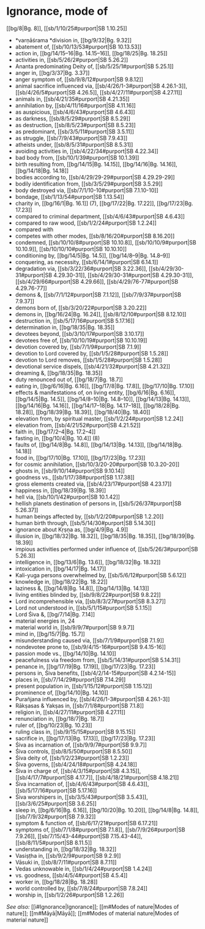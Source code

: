 # Ignorance, mode of

[[bg/8|Bg. 8]], [[sb/1/10/25#purport|SB 1.10.25]]

* *varṇāśrama *division in, [[bg/9/32|Bg. 9.32]]
* abatement of, [[sb/10/13/53#purport|SB 10.13.53]]
* action in, [[bg/14/15–16|Bg. 14.15–16]], [[bg/18/25|Bg. 18.25]]
* activities in, [[sb/5/26/2#purport|SB 5.26.2]]
* Ananta predominating Deity of, [[sb/5/25/1#purport|SB 5.25.1]]
* anger in, [[bg/3/37|Bg. 3.37]]
* anger symptom of, [[sb/9/8/12#purport|SB 9.8.12]]
* animal sacrifice influenced via, [[sb/4/26/1-3#purport|SB 4.26.1-3]], [[sb/4/26/5#purport|SB 4.26.5]], [[sb/4/27/11#purport|SB 4.27.11]]
* animals in, [[sb/4/21/35#purport|SB 4.21.35]]
* annihilation by, [[sb/4/11/16#purport|SB 4.11.16]]
* as auspicious, [[sb/4/6/43#purport|SB 4.6.43]]
* as darkness, [[sb/8/5/29#purport|SB 8.5.29]]
* as destruction, [[sb/8/5/23#purport|SB 8.5.23]]
* as predominant, [[sb/3/5/11#purport|SB 3.5.11]]
* as struggle, [[sb/7/9/43#purport|SB 7.9.43]]
* atheists under, [[sb/8/5/31#purport|SB 8.5.31]]
* avoiding activities in, [[sb/4/22/34#purport|SB 4.22.34]]
* bad body from, [[sb/10/1/39#purport|SB 10.1.39]]
* birth resulting from, [[bg/14/15|Bg. 14.15]], [[bg/14/16|Bg. 14.16]], [[bg/14/18|Bg. 14.18]]
* bodies according to, [[sb/4/29/29-29#purport|SB 4.29.29-29]]
* bodily identification from, [[sb/3/5/29#purport|SB 3.5.29]]
* body destroyed via, [[sb/7/1/10-10#purport|SB 7.1.10-10]]
* bondage, [[sb/1/13/54#purport|SB 1.13.54]]
* charity in, [[bg/16/1|Bg. 16.1]] (7), [[bg/17/22|Bg. 17.22]], [[bg/17/23|Bg. 17.23]]
* compared to criminal department, [[sb/4/6/43#purport|SB 4.6.43]]
* compared to raw wood, [[sb/1/2/24#purport|SB 1.2.24]]
* compared with 
* competes with other modes, [[sb/8/16/20#purport|SB 8.16.20]]
* condemned, [[sb/10/10/8#purport|SB 10.10.8]], [[sb/10/10/9#purport|SB 10.10.9]], [[sb/10/10/10#purport|SB 10.10.10]]
* conditioning by, [[bg/14/5|Bg. 14.5]], [[bg/14/8–9|Bg. 14.8–9]]
* conquering, as necessity, [[sb/6/14/1#purport|SB 6.14.1]]
* degradation via, [[sb/3/22/36#purport|SB 3.22.36]], [[sb/4/29/30-31#purport|SB 4.29.30-31]], [[sb/4/29/30-31#purport|SB 4.29.30-31]], [[sb/4/29/66#purport|SB 4.29.66]], [[sb/4/29/76-77#purport|SB 4.29.76-77]]
* demons &, [[sb/7/1/12#purport|SB 7.1.12]], [[sb/7/9/37#purport|SB 7.9.37]]
* demons born of, [[sb/3/20/22#purport|SB 3.20.22]]
* demons in, [[bg/16/24|Bg. 16.24]], [[sb/8/12/10#purport|SB 8.12.10]]
* destruction in, [[sb/5/17/16#purport|SB 5.17.16]]
* determination in, [[bg/18/35|Bg. 18.35]]
* devotees beyond, [[sb/3/10/17#purport|SB 3.10.17]]
* devotees free of, [[sb/10/10/19#purport|SB 10.10.19]]
* devotion covered by, [[sb/7/1/9#purport|SB 7.1.9]]
* devotion to Lord covered by, [[sb/1/5/28#purport|SB 1.5.28]]
* devotion to Lord removes, [[sb/1/5/28#purport|SB 1.5.28]]
* devotional service dispels, [[sb/4/21/32#purport|SB 4.21.32]]
* dreaming &, [[bg/18/35|Bg. 18.35]]
* duty renounced out of, [[bg/18/7|Bg. 18.7]]
* eating in, [[bg/6/16|Bg. 6.16]], [[bg/17/8|Bg. 17.8]], [[bg/17/10|Bg. 17.10]]
* effects & manifestations of, on living entity, [[bg/6/16|Bg. 6.16]], [[bg/14/5|Bg. 14.5]], [[bg/14/8–10|Bg. 14.8–10]], [[bg/14/13|Bg. 14.13]], [[bg/14/16|Bg. 14.16]], [[bg/14/17–18|Bg. 14.17–18]], [[bg/18/28|Bg. 18.28]], [[bg/18/39|Bg. 18.39]], [[bg/18/40|Bg. 18.40]]
* elevation from, by spiritual master, [[sb/1/2/24#purport|SB 1.2.24]]
* elevation from, [[sb/4/21/52#purport|SB 4.21.52]]
* faith in, [[bg/17/2–4|Bg. 17.2–4]]
* fasting in, [[bg/10/4|Bg. 10.4]] (8)
* faults of, [[bg/14/8|Bg. 14.8]], [[bg/14/13|Bg. 14.13]], [[bg/14/18|Bg. 14.18]]
* food in, [[bg/17/10|Bg. 17.10]], [[bg/17/23|Bg. 17.23]]
* for cosmic annihilation, [[sb/10/3/20-20#purport|SB 10.3.20-20]]
* ghosts in, [[sb/9/10/14#purport|SB 9.10.14]]
* goodness vs., [[sb/1/17/38#purport|SB 1.17.38]]
* gross elements created via, [[sb/4/23/17#purport|SB 4.23.17]]
* happiness in, [[bg/18/39|Bg. 18.39]]
* hell via, [[sb/10/1/42#purport|SB 10.1.42]]
* hellish planets destination of persons in, [[sb/5/26/37#purport|SB 5.26.37]]
* human beings affected by, [[sb/1/2/20#purport|SB 1.2.20]]
* human birth through, [[sb/5/14/30#purport|SB 5.14.30]]
* ignorance about Kṛṣṇa as, [[bg/4/9|Bg. 4.9]]
* illusion in, [[bg/18/32|Bg. 18.32]], [[bg/18/35|Bg. 18.35]], [[bg/18/39|Bg. 18.39]]
* impious activities performed under influence of, [[sb/5/26/3#purport|SB 5.26.3]]
* intelligence in, [[bg/13/6|Bg. 13.6]], [[bg/18/32|Bg. 18.32]]
* intoxication in, [[bg/14/17|Bg. 14.17]]
* Kali-yuga persons overwhelmed by, [[sb/5/6/12#purport|SB 5.6.12]]
* knowledge in, [[bg/18/22|Bg. 18.22]]
* laziness &, [[bg/14/8|Bg. 14.8]], [[bg/14/13|Bg. 14.13]]
* living entities blinded by, [[sb/9/8/22#purport|SB 9.8.22]]
* Lord incomprehensible via, [[sb/8/3/27#purport|SB 8.3.27]]
* Lord not understood in, [[sb/5/1/15#purport|SB 5.1.15]]
* Lord Śiva &, [[bg/7/14|Bg. 7.14]]
* material energies in, 24 
* material world in, [[sb/9/9/7#purport|SB 9.9.7]]
* mind in, [[bg/15/7|Bg. 15.7]]
* misunderstanding caused via, [[sb/7/1/9#purport|SB 7.1.9]]
* nondevotee prone to, [[sb/9/4/15-16#purport|SB 9.4.15-16]]
* passion mode vs., [[bg/14/10|Bg. 14.10]]
* peacefulness via freedom from, [[sb/5/14/31#purport|SB 5.14.31]]
* penance in, [[bg/17/19|Bg. 17.19]], [[bg/17/23|Bg. 17.23]]
* persons in, Śiva benefits, [[sb/4/2/14-15#purport|SB 4.2.14-15]]
* places in, [[sb/7/14/29#purport|SB 7.14.29]]
* present population in, [[sb/1/15/12#purport|SB 1.15.12]]
* prominence of, [[bg/14/10|Bg. 14.10]]
* Purañjana influenced by, [[sb/4/26/1-3#purport|SB 4.26.1-3]]
* Rākṣasas & Yakṣas in, [[sb/7/1/8#purport|SB 7.1.8]]
* religion in, [[sb/4/27/11#purport|SB 4.27.11]]
* renunciation in, [[bg/18/7|Bg. 18.7]]
* ruler of, [[bg/10/23|Bg. 10.23]]
* ruling class in, [[sb/9/15/15#purport|SB 9.15.15]]
* sacrifice in, [[bg/17/13|Bg. 17.13]], [[bg/17/23|Bg. 17.23]]
* Śiva as incarnation of, [[sb/9/9/7#purport|SB 9.9.7]]
* Śiva controls, [[sb/8/5/50#purport|SB 8.5.50]]
* Śiva deity of, [[sb/1/2/23#purport|SB 1.2.23]]
* Śiva governs, [[sb/4/24/18#purport|SB 4.24.18]]
* Śiva in charge of, [[sb/4/3/15#purport|SB 4.3.15]], [[sb/4/17/7#purport|SB 4.17.7]], [[sb/4/18/21#purport|SB 4.18.21]]
* Śiva incarnation of, [[sb/4/6/43#purport|SB 4.6.43]], [[sb/5/17/16#purport|SB 5.17.16]]
* Śiva worshipers in, [[sb/3/5/43#purport|SB 3.5.43]], [[sb/3/6/25#purport|SB 3.6.25]]
* sleep in, [[bg/6/16|Bg. 6.16]], [[bg/10/20|Bg. 10.20]], [[bg/14/8|Bg. 14.8]], [[sb/7/9/32#purport|SB 7.9.32]]
* symptom & function of, [[sb/6/17/21#purport|SB 6.17.21]]
* symptoms of, [[sb/7/1/8#purport|SB 7.1.8]], [[sb/7/9/26#purport|SB 7.9.26]], [[sb/7/15/43-44#purport|SB 7.15.43-44]], [[sb/8/11/5#purport|SB 8.11.5]]
* understanding in, [[bg/18/32|Bg. 18.32]]
* Vasiṣṭha in, [[sb/9/2/9#purport|SB 9.2.9]]
* Vāsuki in, [[sb/8/7/11#purport|SB 8.7.11]]
* Vedas unknowable in, [[sb/1/4/24#purport|SB 1.4.24]]
* vs. goodness, [[sb/4/5/4#purport|SB 4.5.4]]
* worker in, [[bg/18/28|Bg. 18.28]]
* world controlled by, [[sb/7/8/24#purport|SB 7.8.24]]
* worship in, [[sb/1/2/26#purport|SB 1.2.26]]

*See also:* [[i#Ignorance|Ignorance]]; [[m#Modes of nature|Modes of nature]]; [[m#Māyā|Māyā]]; [[m#Modes of material nature|Modes of material nature]]
